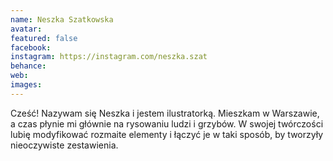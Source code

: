```yaml
---
name: Neszka Szatkowska
avatar: 
featured: false
facebook: 
instagram: https://instagram.com/neszka.szat
behance: 
web:
images:
---
```

Cześć! Nazywam się Neszka i jestem ilustratorką. Mieszkam w Warszawie, a czas płynie mi głównie na rysowaniu ludzi i grzybów. W swojej twórczości lubię modyfikować rozmaite elementy i łączyć je w taki sposób, by tworzyły nieoczywiste zestawienia.
